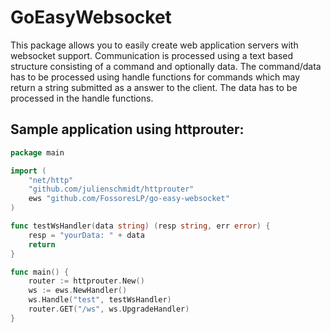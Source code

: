 GoEasyWebsocket
===============
This package allows you to easily create web application servers with websocket support. Communication is processed using a text based structure consisting of a command and optionally data. The command/data has to be processed using handle functions for commands which may return a string submitted as a answer to the client. The data has to be processed in the handle functions.

Sample application using httprouter:
------------------------------------
```go
package main

import (
	"net/http"
	"github.com/julienschmidt/httprouter"
	ews "github.com/FossoresLP/go-easy-websocket"
)

func testWsHandler(data string) (resp string, err error) {
	resp = "yourData: " + data
	return
}

func main() {
	router := httprouter.New()
	ws := ews.NewHandler()
	ws.Handle("test", testWsHandler)
	router.GET("/ws", ws.UpgradeHandler)
}
```
